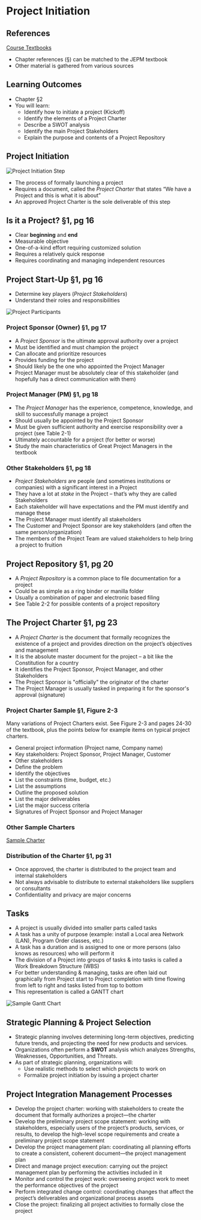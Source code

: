 # Project Initiation #

## References

[Course Textbooks](textbooks.md)

- Chapter references (&sect;) can be matched to the JEPM textbook
- Other material is gathered from various sources

## Learning Outcomes ##
- Chapter &sect;2
- You will learn:
	- Identify how to initiate a project (Kickoff)
	- Identify the elements of a Project Charter
	- Describe a SWOT analysis
	- Identify the main Project Stakeholders
	- Explain the purpose and contents of a Project Repository
	
## Project Initiation ##

![Project Initiation Step][4steps-pm-init]

- The process of formally launching a project
- Requires a document, called the _Project Charter_ that states “We have a Project and this is what it is about”
- An approved Project Charter is the sole deliverable of this step

## Is it a Project? &sect;1, pg 16 ##

- Clear __beginning__ and __end__
- Measurable objective
- One-of-a-kind effort requiring customized solution
- Requires a relatively quick response
- Requires coordinating and managing independent resources

## Project Start-Up &sect;1, pg 16 ##

- Determine key players (_Project Stakeholders_)
- Understand their roles and responsibilities

![Project Participants][project-participants]

### Project Sponsor (Owner) &sect;1, pg 17 ###

- A _Project Sponsor_ is the ultimate approval authority over a project
- Must be identified and must champion the project
- Can allocate and prioritize resources
- Provides funding for the project
- Should likely be the one who appointed the Project Manager
- Project Manager must be absolutely clear of this stakeholder (and hopefully has a direct communication with them)

### Project Manager (PM) &sect;1, pg 18 ###

- The _Project Manager_ has the experience, competence, knowledge, and skill to successfully manage a project
- Should usually be appointed by the Project Sponsor
- Must be given sufficient authority and exercise responsibility over a project (see Table 2-1)
- Ultimately accountable for a project (for better or worse)
- Study the main characteristics of Great Project Managers in the textbook

### Other Stakeholders &sect;1, pg 18 ###

- _Project Stakeholders_ are people (and sometimes institutions or companies) with a significant interest in a Project
- They have a lot at _stake_ in the Project – that’s why they are called Stakeholders
- Each stakeholder will have expectations and the PM must identify and manage these
- The Project Manager must identify all stakeholders
- The Customer and Project Sponsor are key stakeholders (and often the same person/organization)
- The members of the Project Team are valued stakeholders to help bring a project to fruition

## Project Repository &sect;1, pg 20 ##

- A _Project Repository_ is a common place to file documentation for a project
- Could be as simple as a ring binder or manilla folder
- Usually a combination of paper and electronic based filing
- See Table 2-2 for possible contents of a project repository

## The Project Charter &sect;1, pg 23 ##

- A _Project Charter_ is the document that formally recognizes the existence of a project and provides direction on the project’s objectives and management
- It is the absolute master document for the project – a bit like the Constitution for a country
- It identifies the Project Sponsor, Project Manager, and other Stakeholders
- The Project Sponsor is "officially" the originator of the charter
- The Project Manager is usually tasked in preparing it for the sponsor's approval (signature)

### Project Charter Sample &sect;1, Figure 2-3 ###

Many variations of Project Charters exist. See Figure 2-3 and pages 24-30 of the textbook, plus the points below for example items on typical project charters.

- General project information (Project name, Company name)
- Key stakeholders: Project Sponsor, Project Manager, Customer
- Other stakeholders
- Define the problem
- Identify the objectives
- List the constraints (time, budget, etc.)
- List the assumptions
- Outline the proposed solution
- List the major deliverables
- List the major success criteria
- Signatures of Project Sponsor and Project Manager

### Other Sample Charters ###

[Sample Charter][charter1]

### Distribution of the Charter &sect;1, pg 31 ###

- Once approved, the charter is distributed to the project team and internal stakeholders
- Not always advisable to distribute to external stakeholders like suppliers or consultants
- Confidentiality and privacy are major concerns

## Tasks ##

- A project is usually divided into smaller parts called tasks
- A task has a unity of purpose (example: install a Local area Network (LAN), Program Order classes, etc.)
- A task has a duration and is assigned to one or more persons (also knows as resources) who will perform it
- The division of a Project into groups of tasks & into tasks is called a Work Breakdown Structure (WBS)
- For better understanding & managing, tasks are often laid out graphically from Project start to Project completion with time flowing from left to right and tasks listed from top to bottom
- This representation is called a GANTT chart

![Sample Gantt Chart][gantt2]

## Strategic Planning & Project Selection ##

- Strategic planning involves determining long-term objectives, predicting future trends, and projecting the need for new products and services.
- Organizations often perform a __SWOT__ analysis which analyzes Strengths, Weaknesses, Opportunities, and Threats.
- As part of strategic planning, organizations will:
	- Use realistic methods to select which projects to work on
	- Formalize project initiation by issuing a project charter

## Project Integration Management Processes ##

- Develop the project charter: working with stakeholders to create the document that formally authorizes a project—the charter
- Develop the preliminary project scope statement: working with stakeholders, especially users of the project’s products, services, or results, to develop the high-level scope requirements and create a preliminary project scope statement
- Develop the project management plan: coordinating all planning efforts to create a consistent, coherent document—the project management plan
- Direct and manage project execution: carrying out the project management plan by performing the activities included in it
- Monitor and control the project work: overseeing project work to meet the performance objectives of the project
- Perform integrated change control: coordinating changes that affect the project’s deliverables and organizational process assets
- Close the project: finalizing all project activities to formally close the project

[4steps-pm-init]: https://s3-us-west-2.amazonaws.com/oosa-wiki/uploads/images/4steps-pm-init.png

[gantt2]: https://s3-us-west-2.amazonaws.com/oosa-wiki/uploads/images/GanttChart2.jpg

[charter1]: https://s3-us-west-2.amazonaws.com/oosa-wiki/uploads/pdf/charters.pdf

[project-participants]: https://s3-us-west-2.amazonaws.com/oosa-wiki/uploads/images/project-participants.png
